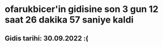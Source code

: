# ofarukbicer'in gidisine son 3 gun 12 saat 26 dakika 57 saniye kaldi

## Gidis tarihi: 30.09.2022 :(